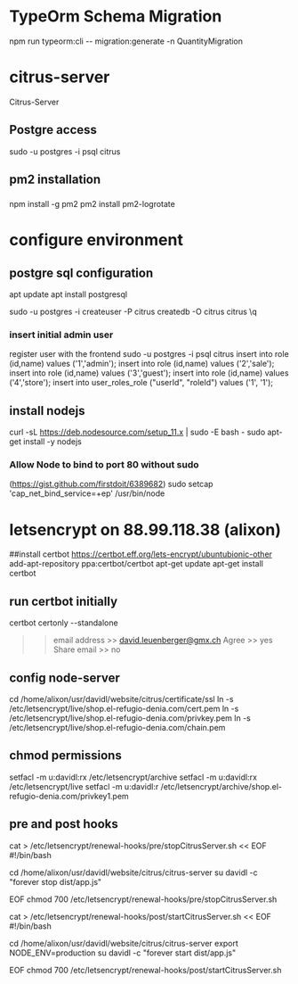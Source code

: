 # TypeOrm Schema Migration
npm run typeorm:cli -- migration:generate -n QuantityMigration

# citrus-server
Citrus-Server

## Postgre access
sudo -u postgres -i
psql citrus


## pm2 installation
###
npm install -g pm2
pm2 install pm2-logrotate




# configure environment
## postgre sql configuration
apt update
apt install postgresql

sudo -u postgres -i
createuser -P citrus
createdb -O citrus citrus
\q

### insert initial admin user
register user with the frontend
sudo -u postgres -i
psql citrus
insert into role (id,name) values ('1','admin');
insert into role (id,name) values ('2','sale');
insert into role (id,name) values ('3','guest');
insert into role (id,name) values ('4','store');
insert into user_roles_role ("userId", "roleId") values ('1', '1');

## install nodejs
curl -sL https://deb.nodesource.com/setup_11.x | sudo -E bash -
sudo apt-get install -y nodejs

### Allow Node to bind to port 80 without sudo
(https://gist.github.com/firstdoit/6389682)
sudo setcap 'cap_net_bind_service=+ep' /usr/bin/node


# letsencrypt on 88.99.118.38 (alixon)
##install certbot
https://certbot.eff.org/lets-encrypt/ubuntubionic-other
add-apt-repository ppa:certbot/certbot
apt-get update
apt-get install certbot

## run certbot initially
certbot certonly --standalone
>> email address >> david.leuenberger@gmx.ch
>> Agree >> yes
>> Share email >> no

## config node-server
cd /home/alixon/usr/davidl/website/citrus/certificate/ssl
ln -s /etc/letsencrypt/live/shop.el-refugio-denia.com/cert.pem
ln -s /etc/letsencrypt/live/shop.el-refugio-denia.com/privkey.pem
ln -s /etc/letsencrypt/live/shop.el-refugio-denia.com/chain.pem

## chmod permissions 
setfacl -m u:davidl:rx /etc/letsencrypt/archive
setfacl -m u:davidl:rx /etc/letsencrypt/live
setfacl -m u:davidl:r /etc/letsencrypt/archive/shop.el-refugio-denia.com/privkey1.pem

## pre and post hooks
cat > /etc/letsencrypt/renewal-hooks/pre/stopCitrusServer.sh << EOF
#!/bin/bash

cd /home/alixon/usr/davidl/website/citrus/citrus-server 
su davidl -c "forever stop dist/app.js"

EOF
chmod 700 /etc/letsencrypt/renewal-hooks/pre/stopCitrusServer.sh

cat > /etc/letsencrypt/renewal-hooks/post/startCitrusServer.sh << EOF
#!/bin/bash

cd /home/alixon/usr/davidl/website/citrus/citrus-server 
export NODE_ENV=production
su davidl -c "forever start dist/app.js"

EOF
chmod 700 /etc/letsencrypt/renewal-hooks/post/startCitrusServer.sh

